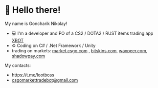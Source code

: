 # 👋 Hello there!

My name is Goncharik Nikolay!
- 💻 I'm a developer and PO of a CS2 / DOTA2 / RUST items trading app <a href="https://xbotapp.trade">XBOT</a>
- ⚙️ Coding on C# / .Net Framework / Unity
- trading on markets: <a href="https://market.csgo.com">market.csgo.com</a> , <a href="https://bitskins.com/?ref_alias=XBOTAPP">bitskins.com</a>, <a href="https://waxpeer.com/r/xbotapp">waxpeer.com</a>, <a href="https://shadowpay.com?utm_campaign=c3tVTtulXChEgvi">shadowpay.com</a>

My contacts:
- https://t.me/lootboss
- csgomarkettradebot@gmail.com

